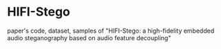 # HIFI-Stego
paper's code, dataset, samples of "HIFI-Stego: a high-fidelity embedded audio steganography based on audio feature decoupling"
